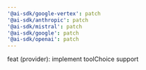 ```yaml
---
'@ai-sdk/google-vertex': patch
'@ai-sdk/anthropic': patch
'@ai-sdk/mistral': patch
'@ai-sdk/google': patch
'@ai-sdk/openai': patch
---
```


feat (provider): implement toolChoice support
